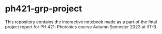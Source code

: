 # ph421-grp-project

This repository contains the interactive notebook made as a part of the final project report for PH 421: Photonics course Autumn Semester 2023 at IIT-B.
